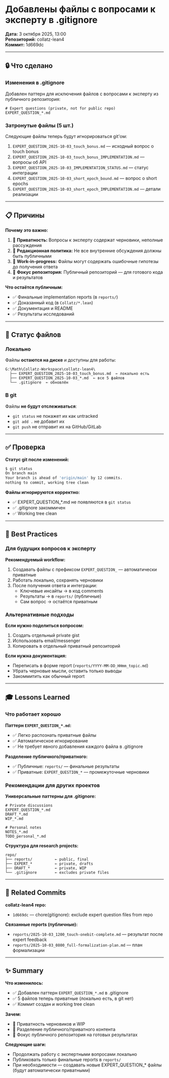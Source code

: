 # Добавлены файлы с вопросами к эксперту в .gitignore

**Дата:** 3 октября 2025, 13:00  
**Репозиторий:** collatz-lean4  
**Коммит:** 1d669dc

---

## 🔒 Что сделано

### Изменения в .gitignore

Добавлен паттерн для исключения файлов с вопросами к эксперту из публичного репозитория:

```gitignore
# Expert questions (private, not for public repo)
EXPERT_QUESTION_*.md
```

### Затронутые файлы (5 шт.)

Следующие файлы теперь будут игнорироваться git'ом:

1. `EXPERT_QUESTION_2025-10-03_touch_bonus.md` — исходный вопрос о touch bonus
2. `EXPERT_QUESTION_2025-10-03_touch_bonus_IMPLEMENTATION.md` — вопросы об API
3. `EXPERT_QUESTION_2025-10-03_IMPLEMENTATION_STATUS.md` — статус интеграции
4. `EXPERT_QUESTION_2025-10-03_short_epoch_bound.md` — вопрос о short epochs
5. `EXPERT_QUESTION_2025-10-03_short_epoch_IMPLEMENTATION.md` — детали реализации

---

## 📋 Причины

**Почему это важно:**
1. 🔐 **Приватность:** Вопросы к эксперту содержат черновики, неполные рассуждения
2. 📝 **Редакционная политика:** Не все внутренние обсуждения должны быть публичными
3. 🧪 **Work-in-progress:** Файлы могут содержать ошибочные гипотезы до получения ответа
4. 🎯 **Фокус репозитория:** Публичный репозиторий — для готового кода и результатов

**Что остаётся публичным:**
- ✅ Финальные implementation reports (в `reports/`)
- ✅ Доказанный код (в `Collatz/*.lean`)
- ✅ Документация и README
- ✅ Результаты исследований

---

## 🔄 Статус файлов

### Локально
Файлы **остаются на диске** и доступны для работы:
```
G:\Math\Collatz-Workspace\collatz-lean4\
  ├── EXPERT_QUESTION_2025-10-03_touch_bonus.md  ← локально есть
  ├── EXPERT_QUESTION_2025-10-03_*.md  ← все 5 файлов
  └── .gitignore  ← обновлён
```

### В git
Файлы **не будут отслеживаться**:
- `git status` не покажет их как untracked
- `git add .` не добавит их
- `git push` не отправит их на GitHub/GitLab

---

## ✅ Проверка

**Статус git после изменений:**
```bash
$ git status
On branch main
Your branch is ahead of 'origin/main' by 12 commits.
nothing to commit, working tree clean
```

**Файлы игнорируются корректно:**
- ✅ EXPERT_QUESTION_*.md не появляются в `git status`
- ✅ .gitignore закоммичен
- ✅ Working tree clean

---

## 📝 Best Practices

### Для будущих вопросов к эксперту

**Рекомендуемый workflow:**
1. Создавать файлы с префиксом `EXPERT_QUESTION_` — автоматически приватные
2. Работать локально, сохранять черновики
3. После получения ответа и интеграции:
   - Ключевые инсайты → в код comments
   - Результаты → в `reports/` (публичные)
   - Сам вопрос → остаётся приватным

### Альтернативные подходы

**Если нужно поделиться вопросом:**
1. Создать отдельный private gist
2. Использовать email/messenger
3. Копировать в отдельный приватный репозиторий

**Если нужна документация:**
- Переписать в форме report (`reports/YYYY-MM-DD_HHmm_topic.md`)
- Убрать черновые мысли, оставить только выводы
- Закоммитить как обычный report

---

## 🎓 Lessons Learned

### Что работает хорошо

**Паттерн `EXPERT_QUESTION_*.md`:**
- ✅ Легко распознать приватные файлы
- ✅ Автоматическое игнорирование
- ✅ Не требует явного добавления каждого файла в .gitignore

**Разделение публичного/приватного:**
- ✅ Публичные: `reports/` — финальные результаты
- ✅ Приватные: `EXPERT_QUESTION_*` — промежуточные черновики

### Рекомендации для других проектов

**Универсальные паттерны для .gitignore:**
```gitignore
# Private discussions
EXPERT_QUESTION_*.md
DRAFT_*.md
WIP_*.md

# Personal notes
NOTES_*.md
TODO_personal_*.md
```

**Структура для research projects:**
```
repo/
├── reports/          ← public, final
├── EXPERT_*          ← private, drafts
├── DRAFT_*           ← private, WIP
└── .gitignore        ← excludes private files
```

---

## 🔗 Related Commits

**collatz-lean4 repo:**
- `1d669dc` — chore(gitignore): exclude expert question files from repo

**Связанные reports (публичные):**
- `reports/2025-10-03_1200_touch-onebit-complete.md` — результат после expert feedback
- `reports/2025-10-03_0800_full-formalization-plan.md` — план формализации

---

## ✨ Summary

**Что изменилось:**
- ✅ Добавлен паттерн `EXPERT_QUESTION_*.md` в .gitignore
- ✅ 5 файлов теперь приватные (локально есть, в git нет)
- ✅ Коммит создан и working tree clean

**Зачем:**
- 🔐 Приватность черновиков и WIP
- 📝 Разделение публичного/приватного контента
- 🎯 Фокус публичного репозитория на готовых результатах

**Следующие шаги:**
- Продолжать работу с экспертными вопросами локально
- Публиковать только финальные reports в `reports/`
- При необходимости — создавать новые EXPERT_QUESTION_* файлы (будут автоматически приватными)

